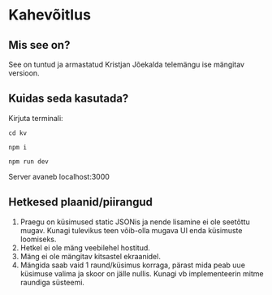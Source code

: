 # Kahevõitlus

## Mis see on?
See on tuntud ja armastatud Kristjan Jõekalda telemängu ise mängitav versioon. 

## Kuidas seda kasutada?
Kirjuta terminali:

```cd kv```

```npm i```

```npm run dev```

Server avaneb localhost:3000

## Hetkesed plaanid/piirangud
1. Praegu on küsimused static JSONis ja nende lisamine ei ole seetõttu mugav. Kunagi tulevikus teen võib-olla mugava UI enda küsimuste loomiseks.
2. Hetkel ei ole mäng veebilehel hostitud.
3. Mäng ei ole mängitav kitsastel ekraanidel.
4. Mängida saab vaid 1 raund/küsimus korraga, pärast mida peab uue küsimuse valima ja skoor on jälle nullis. Kunagi vb implementeerin mitme raundiga süsteemi.

